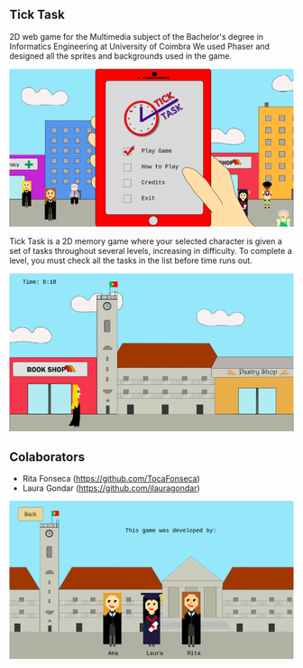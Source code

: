 ## Tick Task
2D web game for the Multimedia subject of the Bachelor's degree in Informatics Engineering at University of Coimbra
We used Phaser and designed all the sprites and backgrounds used in the game.


![main menu](https://github.com/anamateus/MULT-Project/blob/master/game-screenshots/Screenshot%20from%202021-04-07%2015-55-06.png)



Tick Task is a 2D memory game where your selected character is given a set of tasks throughout several levels, increasing in difficulty. 
To complete a level, you must check all the tasks in the list before time runs out.



![screen-example](https://github.com/anamateus/MULT-Project/blob/master/game-screenshots/Screenshot%20from%202021-04-07%2015-55-20.png)


## Colaborators
- Rita Fonseca (https://github.com/TocaFonseca)
- Laura Gondar (https://github.com/ilauragondar)

![credits](https://github.com/anamateus/MULT-Project/blob/master/game-screenshots/Screenshot%20from%202021-04-07%2016-04-22.png)
